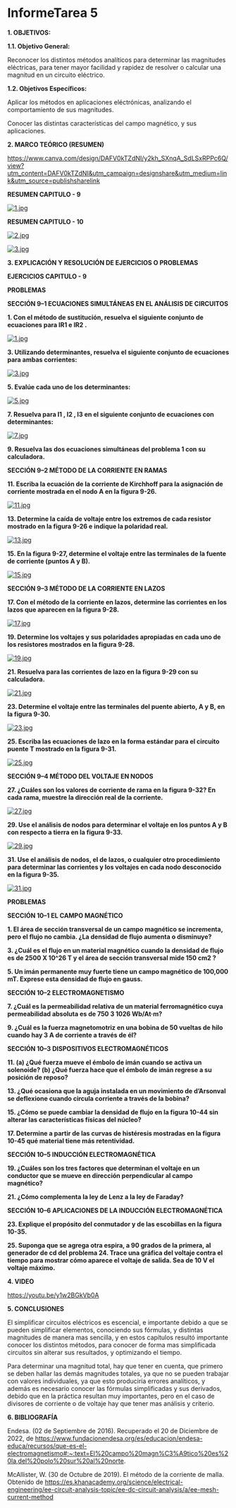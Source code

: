 # **InformeTarea 5**

**1. OBJETIVOS:**

**1.1. Objetivo General:**

Reconocer los distintos métodos analíticos para determinar las magnitudes eléctricas, para tener mayor facilidad y rapidez de resolver o calcular una magnitud en un circuito eléctrico.

**1.2. Objetivos Específicos:**

Aplicar los métodos en aplicaciones eléctrónicas, analizando el comportamiento de sus magnitudes.

Conocer las distintas características del campo magnético, y sus aplicaciones.

**2. MARCO TEÓRICO (RESUMEN)**
 
 https://www.canva.com/design/DAFV0kTZdNI/y2kh_SXnqA_SdLSxRPPc6Q/view?utm_content=DAFV0kTZdNI&utm_campaign=designshare&utm_medium=link&utm_source=publishsharelink

**RESUMEN CAPITULO - 9**

[![1.jpg](https://i.postimg.cc/sfKLwYCV/1.jpg)](https://postimg.cc/fkt5b0bF)

**RESUMEN CAPITULO - 10**

[![2.jpg](https://i.postimg.cc/2SJRT4vq/2.jpg)](https://postimg.cc/rDSPwRfc)

[![3.jpg](https://i.postimg.cc/d1wW91Wk/3.jpg)](https://postimg.cc/3yfC8KQY)


**3. EXPLICACIÓN Y RESOLUCIÓN DE EJERCICIOS O PROBLEMAS**

**EJERCICIOS CAPITULO - 9**

**PROBLEMAS**

**SECCIÓN 9–1 ECUACIONES SIMULTÁNEAS EN EL ANÁLISIS DE CIRCUITOS**

**1. Con el método de sustitución, resuelva el siguiente conjunto de ecuaciones para IR1 e IR2 .**

[![1.jpg](https://i.postimg.cc/rsLS54b4/1.jpg)](https://postimg.cc/sQwQrM3f)

**3. Utilizando determinantes, resuelva el siguiente conjunto de ecuaciones para ambas corrientes:**

[![3.jpg](https://i.postimg.cc/k5b6w4Wv/3.jpg)](https://postimg.cc/qtpvvpbN)

**5. Evalúe cada uno de los determinantes:**

[![5.jpg](https://i.postimg.cc/j2ZLCJrt/5.jpg)](https://postimg.cc/q66k5qR5)

**7. Resuelva para I1 , I2 , I3 en el siguiente conjunto de ecuaciones con determinantes:**

[![7.jpg](https://i.postimg.cc/nznF7c2z/7.jpg)](https://postimg.cc/PLFnnHBs)

**9. Resuelva las dos ecuaciones simultáneas del problema 1 con su calculadora.**

**SECCIÓN 9–2 MÉTODO DE LA CORRIENTE EN RAMAS**

**11. Escriba la ecuación de la corriente de Kirchhoff para la asignación de corriente mostrada en el nodo A en la figura 9-26.**

[![11.jpg](https://i.postimg.cc/rmTmJ9Vq/11.jpg)](https://postimg.cc/FfPNF3k6)

**13. Determine la caída de voltaje entre los extremos de cada resistor mostrado en la figura 9-26 e indique la polaridad real.**

[![13.jpg](https://i.postimg.cc/W1RPg1bv/13.jpg)](https://postimg.cc/w7kPdHmf)

**15. En la figura 9-27, determine el voltaje entre las terminales de la fuente de corriente (puntos A y B).**

[![15.jpg](https://i.postimg.cc/jS6Bf6FH/15.jpg)](https://postimg.cc/Wd39LZjz)

**SECCIÓN 9–3 MÉTODO DE LA CORRIENTE EN LAZOS**

**17. Con el método de la corriente en lazos, determine las corrientes en los lazos que aparecen en la figura 9-28.**

[![17.jpg](https://i.postimg.cc/jC0kwC63/17.jpg)](https://postimg.cc/m1jSKL57)

**19. Determine los voltajes y sus polaridades apropiadas en cada uno de los resistores mostrados en la figura 9-28.**

[![19.jpg](https://i.postimg.cc/Dy17CXNZ/19.jpg)](https://postimg.cc/56Ncy6bd)

**21. Resuelva para las corrientes de lazo en la figura 9-29 con su calculadora.**

[![21.jpg](https://i.postimg.cc/ydwzj1Xc/21.jpg)](https://postimg.cc/Hc4KsCNk)

**23. Determine el voltaje entre las terminales del puente abierto, A y B, en la figura 9-30.**

[![23.jpg](https://i.postimg.cc/pLh6X79r/23.jpg)](https://postimg.cc/yDKPLLyC)

**25. Escriba las ecuaciones de lazo en la forma estándar para el circuito puente T mostrado en la figura 9-31.**

[![25.jpg](https://i.postimg.cc/Y9t25fv8/25.jpg)](https://postimg.cc/94NjT9tq)

**SECCIÓN 9–4 MÉTODO DEL VOLTAJE EN NODOS**

**27. ¿Cuáles son los valores de corriente de rama en la figura 9-32? En cada rama, muestre la dirección real de la corriente.**

[![27.jpg](https://i.postimg.cc/qR0bwv16/27.jpg)](https://postimg.cc/5H7SNbdf)

**29. Use el análisis de nodos para determinar el voltaje en los puntos A y B con respecto a tierra en la figura 9-33.**

[![29.jpg](https://i.postimg.cc/FzHPtn59/29.jpg)](https://postimg.cc/34zjm1x6)

**31. Use el análisis de nodos, el de lazos, o cualquier otro procedimiento para determinar las corrientes y los voltajes en cada nodo desconocido en la figura 9-35.**

[![31.jpg](https://i.postimg.cc/CKpmMKTr/31.jpg)](https://postimg.cc/QFSp0hMc)

**PROBLEMAS**

**SECCIÓN 10–1 EL CAMPO MAGNÉTICO**

**1. El área de sección transversal de un campo magnético se incrementa, pero el flujo no cambia. ¿La densidad de flujo aumenta o disminuye?**

**3. ¿Cuál es el flujo en un material magnético cuando la densidad de flujo es de 2500 X 10^26 T y el área de sección transversal mide 150 cm2 ?**

**5. Un imán permanente muy fuerte tiene un campo magnético de 100,000 mT. Exprese esta densidad de flujo en gauss.**

**SECCIÓN 10–2 ELECTROMAGNETISMO**

**7. ¿Cuál es la permeabilidad relativa de un material ferromagnético cuya permeabilidad absoluta es de 750 3 1026 Wb/At·m?**

**9. ¿Cuál es la fuerza magnetomotriz en una bobina de 50 vueltas de hilo cuando hay 3 A de corriente a través de él?**

**SECCIÓN 10–3 DISPOSITIVOS ELECTROMAGNÉTICOS**

**11. (a) ¿Qué fuerza mueve el émbolo de imán cuando se activa un solenoide? (b) ¿Qué fuerza hace que el émbolo de imán regrese a su posición de reposo?**

**13. ¿Qué ocasiona que la aguja instalada en un movimiento de d’Arsonval se deflexione cuando circula corriente a través de la bobina?**

**15. ¿Cómo se puede cambiar la densidad de flujo en la figura 10-44 sin alterar las características físicas del núcleo?**

**17. Determine a partir de las curvas de histéresis mostradas en la figura 10-45 qué material tiene más retentividad.**

**SECCIÓN 10–5 INDUCCIÓN ELECTROMAGNÉTICA**

**19. ¿Cuáles son los tres factores que determinan el voltaje en un conductor que se mueve en dirección perpendicular al campo magnético?**

**21. ¿Cómo complementa la ley de Lenz a la ley de Faraday?**

**SECCIÓN 10–6 APLICACIONES DE LA INDUCCIÓN ELECTROMAGNÉTICA**

**23. Explique el propósito del conmutador y de las escobillas en la figura 10-35.**

**25. Suponga que se agrega otra espira, a 90 grados de la primera, al generador de cd del problema 24. Trace una gráfica del voltaje contra el tiempo para mostrar cómo aparece el voltaje de salida. Sea de 10 V el voltaje máximo.**

**4. VIDEO**

https://youtu.be/y1w2BGkVb0A 

**5. CONCLUSIONES**

El simplificar circuitos eléctricos es escencial, e importante debido a que se pueden simplificar elementos, conociendo sus fórmulas, y distintas magnitudes de manera mas sencilla, y en estos capítulos resultó importante conocer los distintos métodos, para conocer de forma mas simplificada circuitos sin alterar sus resultados, y optimizando el tiempo.

Para determinar una magnitud total, hay que tener en cuenta, que primero se deben hallar las demás magnitudes totales, ya que no se pueden trabajar con valores individuales, ya que esto produciría errores analíticos, y además es necesario conocer las fórmulas simplificadas y sus derivados, debido que en la práctica resultan muy importantes, pero en el caso de divisores de corriente o de voltaje hay que tener mas análisis y criterio.


**6. BIBLIOGRAFÍA**

Endesa. (02 de Septiembre de 2016). Recuperado el 20 de Diciembre de 2022, de https://www.fundacionendesa.org/es/educacion/endesa-educa/recursos/que-es-el-electromagnetismo#:~:text=El%20campo%20magn%C3%A9tico%20es%20la,del%20polo%20sur%20al%20norte.


McAllister, W. (30 de Octubre de 2019). El método de la corriente de malla. Obtenido de https://es.khanacademy.org/science/electrical-engineering/ee-circuit-analysis-topic/ee-dc-circuit-analysis/a/ee-mesh-current-method




